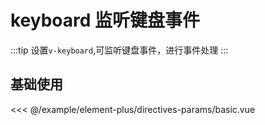 
# keyboard 监听键盘事件

:::tip
设置`v-keyboard`,可监听键盘事件，进行事件处理
:::

## 基础使用

<demo src="directives-params/basic">

<<< @/example/element-plus/directives-params/basic.vue
</demo>
